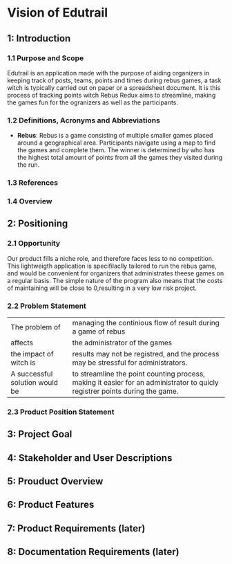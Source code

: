 # Vision of Edutrail

## 1: Introduction
### 1.1 Purpose and Scope
Edutrail is an application made with the purpose of aiding organizers in keeping track of posts, teams, points and times during rebus games, a task witch is typically carried out on paper or a spreadsheet document. It is this process of tracking points witch Rebus Redux aims to streamline, making the games fun for the ogranizers as well as the participants.

### 1.2 Definitions, Acronyms and Abbreviations

- **Rebus**: Rebus is a game consisting of multiple smaller games placed around a geographical area. Participants navigate using a map to find the games and complete them. The winner is determined by who has the highest total amount of points from all the games they visited during the run.

### 1.3 References

### 1.4 Overview

## 2: Positioning

### 2.1 Opportunity

Our product fills a niche role, and therefore faces less to no competition. This lightweigth application is  specifilaclly tailored to run the rebus game, and would be convenient for organizers that administrates theese games on a regular basis. The simple nature of the program also means that the costs of maintaining will be close to 0,resulting in a very low risk project.

### 2.2 Problem Statement

|  |  |
|------ |------| 
| The problem of | managing the continious flow of result during a game of rebus |
| affects | the administrator of the games |
| the impact of witch is | results may not be registred, and the process may be stressful for administrators. |
| A successful solution would be | to streamline the point counting process, making it easier for an administrator to quicly registrer points during the game.| 

### 2.3 Product Position Statement



## 3: Project Goal


## 4: Stakeholder and User Descriptions

## 5: Prouduct Overview

## 6: Product Features

## 7: Product Requirements (later)

## 8: Documentation Requirements (later)

